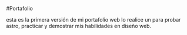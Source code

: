 #Portafolio

esta es la primera versión de mi portafolio web lo realice un para probar astro, practicar y demostrar mis habilidades en diseño web.